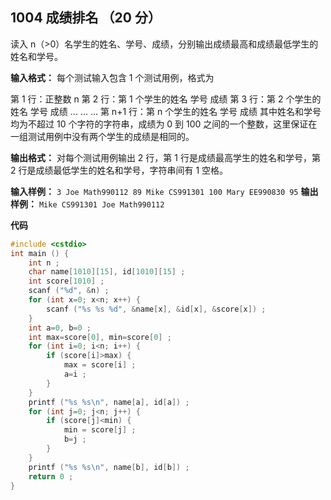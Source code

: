 ﻿## 1004 成绩排名 （20 分）

读入 n（>0）名学生的姓名、学号、成绩，分别输出成绩最高和成绩最低学生的姓名和学号。

**输入格式：**
每个测试输入包含 1 个测试用例，格式为

第 1 行：正整数 n
第 2 行：第 1 个学生的姓名 学号 成绩
第 3 行：第 2 个学生的姓名 学号 成绩
  ... ... ...
第 n+1 行：第 n 个学生的姓名 学号 成绩
其中姓名和学号均为不超过 10 个字符的字符串，成绩为 0 到 100 之间的一个整数，这里保证在一组测试用例中没有两个学生的成绩是相同的。

**输出格式：**
对每个测试用例输出 2 行，第 1 行是成绩最高学生的姓名和学号，第 2 行是成绩最低学生的姓名和学号，字符串间有 1 空格。

**输入样例：**
`3
Joe Math990112 89
Mike CS991301 100
Mary EE990830 95`
**输出样例：**
`Mike CS991301
Joe Math990112`

**代码**

```c
#include <cstdio>
int main () {
	int n ;
	char name[1010][15], id[1010][15] ;
	int score[1010] ;
	scanf ("%d", &n) ;
	for (int x=0; x<n; x++) {
		scanf ("%s %s %d", &name[x], &id[x], &score[x]) ;
	}
	int a=0, b=0 ;
	int max=score[0], min=score[0] ;
	for (int i=0; i<n; i++) {
		if (score[i]>max) {
			max = score[i] ;
			a=i ;
		}
	}
	printf ("%s %s\n", name[a], id[a]) ;
	for (int j=0; j<n; j++) {
		if (score[j]<min) {
			min = score[j] ;
			b=j ;				
		}
	}
	printf ("%s %s\n", name[b], id[b]) ;
	return 0 ;
}
```

